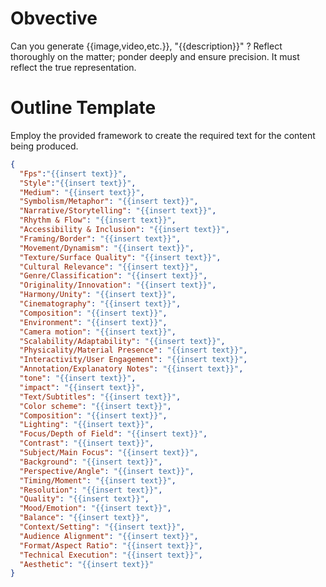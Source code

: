 # Obvective
Can you generate {{image,video,etc.}},  "{{description}}" ? Reflect thoroughly on the matter; ponder deeply and ensure precision. It must reflect the true representation. 

# Outline Template
Employ the provided framework to create the required text for the content being produced.
```json
{
  "Fps":"{{insert text}}",
  "Style":"{{insert text}}",
  "Medium": "{{insert text}}",
  "Symbolism/Metaphor": "{{insert text}}",
  "Narrative/Storytelling": "{{insert text}}",
  "Rhythm & Flow": "{{insert text}}",
  "Accessibility & Inclusion": "{{insert text}}",
  "Framing/Border": "{{insert text}}",
  "Movement/Dynamism": "{{insert text}}",
  "Texture/Surface Quality": "{{insert text}}",
  "Cultural Relevance": "{{insert text}}",
  "Genre/Classification": "{{insert text}}",
  "Originality/Innovation": "{{insert text}}",
  "Harmony/Unity": "{{insert text}}",
  "Cinematography": "{{insert text}}",
  "Composition": "{{insert text}}",
  "Environment": "{{insert text}}",
  "Camera motion": "{{insert text}}",
  "Scalability/Adaptability": "{{insert text}}",
  "Physicality/Material Presence": "{{insert text}}",
  "Interactivity/User Engagement": "{{insert text}}",
  "Annotation/Explanatory Notes": "{{insert text}}",
  "tone": "{{insert text}}",
  "impact": "{{insert text}}",
  "Text/Subtitles": "{{insert text}}",
  "Color scheme": "{{insert text}}",
  "Composition": "{{insert text}}",
  "Lighting": "{{insert text}}",
  "Focus/Depth of Field": "{{insert text}}",
  "Contrast": "{{insert text}}",
  "Subject/Main Focus": "{{insert text}}",
  "Background": "{{insert text}}",
  "Perspective/Angle": "{{insert text}}",
  "Timing/Moment": "{{insert text}}",
  "Resolution": "{{insert text}}",
  "Quality": "{{insert text}}",
  "Mood/Emotion": "{{insert text}}",
  "Balance": "{{insert text}}",
  "Context/Setting": "{{insert text}}",
  "Audience Alignment": "{{insert text}}",
  "Format/Aspect Ratio": "{{insert text}}",
  "Technical Execution": "{{insert text}}",
  "Aesthetic": "{{insert text}}"
}
```